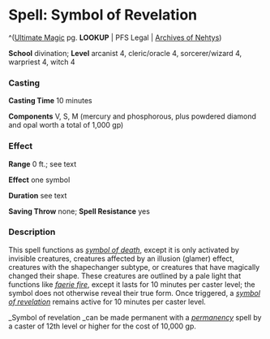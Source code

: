 # Spell: Symbol of Revelation

^([Ultimate Magic][ss-symbol-of-revelation] pg. **LOOKUP** | PFS Legal | [Archives of Nehtys][sn-symbol-of-revelation])

**School** divination; **Level** arcanist 4, cleric/oracle 4, sorcerer/wizard 4, warpriest 4, witch 4

### Casting

**Casting Time** 10 minutes  

**Components** V, S, M (mercury and phosphorous, plus powdered diamond and opal worth a total of 1,000 gp)

### Effect

**Range** 0 ft.; see text  

**Effect** one symbol  

**Duration** see text  

**Saving Throw** none; **Spell Resistance** yes

### Description

This spell functions as _[symbol of death]_, except it is only activated by invisible creatures, creatures affected by an illusion (glamer) effect, creatures with the shapechanger subtype, or creatures that have magically changed their shape. These creatures are outlined by a pale light that functions like _[faerie fire]_, except it lasts for 10 minutes per caster level; the symbol does not otherwise reveal their true form. Once triggered, a _[symbol of revelation]_ remains active for 10 minutes per caster level.  

_Symbol of revelation _can be made permanent with a _[permanency]_ spell by a caster of 12th level or higher for the cost of 10,000 gp.

[ss-symbol-of-revelation]: http://paizo.com/pathfinderRPG/v57
[sn-symbol-of-revelation]: http://www.archivesofnethys.com/SpellDisplay.aspx?ItemName=Symbol%20of%20Revelation
[symbol of revelation]: http://www.archivesofnethys.com/SpellDisplay.aspx?ItemName=symbol%20of%20revelation
[faerie fire]: http://www.archivesofnethys.com/SpellDisplay.aspx?ItemName=faerie%20fire
[permanency]: http://www.archivesofnethys.com/SpellDisplay.aspx?ItemName=permanency
[symbol of death]: http://www.archivesofnethys.com/SpellDisplay.aspx?ItemName=symbol%20of%20death